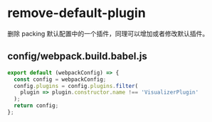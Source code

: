 # remove-default-plugin

删除 packing 默认配置中的一个插件，同理可以增加或者修改默认插件。

## config/webpack.build.babel.js
``` javascript
export default (webpackConfig) => {
  const config = webpackConfig;
  config.plugins = config.plugins.filter(
    plugin => plugin.constructor.name !== 'VisualizerPlugin'
  );
  return config;
};
```
